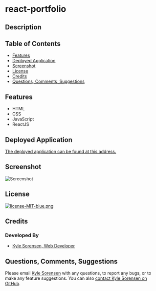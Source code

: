 # react-portfolio
## Description


## Table of Contents
- [Features](#features)
- [Deployed Application](#deployed-application)
- [Screenshot](#screenshot)
- [License](#license)
- [Credits](#credits)
- [Questions, Comments, Suggestions](#questions-comments-suggestions)

## Features
 - HTML
 - CSS
 - JavaScript
 - ReactJS

## Deployed Application
[The deployed application can be found at this address.]()

## Screenshot
![Screenshot]()

## License
[![license-MIT-blue.png](https://img.shields.io/badge/license-MIT-blue)](#License)

## Credits
### Developed By
- [Kyle Sorensen, Web Developer](https://www.github.com/ksore85)

## Questions, Comments, Suggestions
Please email [Kyle Sorensen](mailto:ksore85@gmail.com) with any questions, to report any bugs, or to make any feature suggestions. You can also [contact Kyle Sorensen on GitHub](https://www.github.com/ksore85).